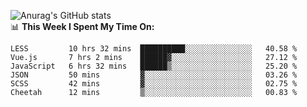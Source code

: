 
![Anurag's GitHub stats](https://github-readme-stats.vercel.app/api?username=supergczh&show_icons=true&theme=radical)
<br />
📊 **This Week I Spent My Time On:**

<!--START_SECTION:waka-->

```text
LESS         10 hrs 32 mins  ██████████░░░░░░░░░░░░░░░   40.58 %
Vue.js       7 hrs 2 mins    ██████▓░░░░░░░░░░░░░░░░░░   27.12 %
JavaScript   6 hrs 32 mins   ██████▒░░░░░░░░░░░░░░░░░░   25.20 %
JSON         50 mins         ▓░░░░░░░░░░░░░░░░░░░░░░░░   03.26 %
SCSS         42 mins         ▓░░░░░░░░░░░░░░░░░░░░░░░░   02.75 %
Cheetah      12 mins         ▒░░░░░░░░░░░░░░░░░░░░░░░░   00.83 %
```

<!--END_SECTION:waka-->

